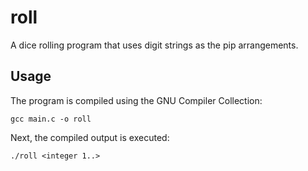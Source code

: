 # roll

A dice rolling program that uses digit strings as the pip arrangements.

## Usage

The program is compiled using the GNU Compiler Collection:

`gcc main.c -o roll`

Next, the compiled output is executed:

`./roll <integer 1..>`
